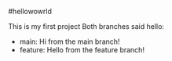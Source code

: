 #hellowowrld

This is my first project
Both branches said hello:
- main: Hi from the main branch!
- feature: Hello from the feature branch!
